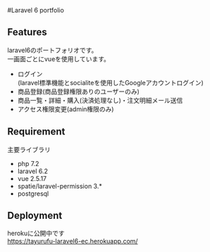 #Laravel 6 portfolio

## Features
 
laravel6のポートフォリオです。  
一画面ごとにvueを使用しています。  

* ログイン  
(laravel標準機能とsocialiteを使用したGoogleアカウントログイン)
* 商品登録(商品登録権限ありのユーザーのみ)
* 商品一覧・詳細・購入(決済処理なし)・注文明細メール送信
* アクセス権限変更(admin権限のみ)
 
## Requirement
 
主要ライブラリ
 
* php 7.2
* laravel 6.2
* vue 2.5.17
* spatie/laravel-permission 3.*
* postgresql

## Deployment
herokuに公開中です  
https://tayurufu-laravel6-ec.herokuapp.com/
